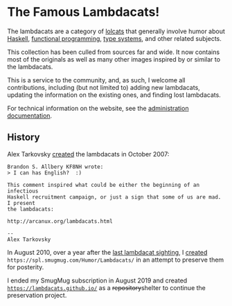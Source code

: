 # The Famous Lambdacats!

The lambdacats are a category of [lolcats] that generally involve humor about
[Haskell], [functional programming], [type systems], and other related subjects.

[lolcats]: https://en.wikipedia.org/wiki/Lolcat
[Haskell]: https://en.wikipedia.org/wiki/Haskell_(programming_language)
[functional programming]: https://en.wikipedia.org/wiki/Functional_programming
[type systems]: https://en.wikipedia.org/wiki/Type_system

This collection has been culled from sources far and wide. It now contains most
of the originals as well as many other images inspired by or similar to the
lambdacats.

This is a service to the community, and, as such, I welcome all contributions,
including (but not limited to) adding new lambdacats, updating the information
on the existing ones, and finding lost lambdacats.

For technical information on the website, see the [administration
documentation].

[administration documentation]: ./admin.md

## History

Alex Tarkovsky [created][created1] the lambdacats in October 2007:

[created1]: https://mail.haskell.org/pipermail/haskell-cafe/2007-October/032654.html

```
Brandon S. Allbery KF8NH wrote:
> I can has English?  :)

This comment inspired what could be either the beginning of an infectious
Haskell recruitment campaign, or just a sign that some of us are mad. I present
the lambdacats:

http://arcanux.org/lambdacats.html

-- 
Alex Tarkovsky
```

In August 2010, over a year after the [last lambdacat sighting], I
[created][created2] `https://spl.smugmug.com/Humor/Lambdacats/` in an attempt to
preserve them for posterity.

[last lambdacat sighting]: https://web.archive.org/web/20090406025530/http://arcanux.org/lambdacats.html
[created2]: https://mail.haskell.org/pipermail/haskell-cafe/2010-August/081606.html

I ended my SmugMug subscription in August 2019 and created
[`https://lambdacats.github.io/`] as a ~~repository~~shelter to continue the
preservation project.

[`https://lambdacats.github.io/`]: https://lambdacats.github.io/
